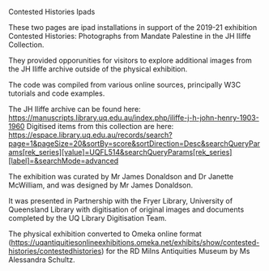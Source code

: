 Contested Histories Ipads

These two pages are ipad installations in support of the 2019-21 exhibition Contested Histories: Photographs from Mandate Palestine in the JH Iliffe Collection.

They provided opporunities for visitors to explore additional images from the JH Iliffe archive outside of the physical exhibition. 

The code was compiled from various online sources, principally W3C tutorials and code examples. 

The JH Iliffe archive can be found here: https://manuscripts.library.uq.edu.au/index.php/iliffe-j-h-john-henry-1903-1960
Digitised items from this collection are here: https://espace.library.uq.edu.au/records/search?page=1&pageSize=20&sortBy=score&sortDirection=Desc&searchQueryParams[rek_series][value]=UQFL514&searchQueryParams[rek_series][label]=&searchMode=advanced

The exhibition was curated by Mr James Donaldson and Dr Janette McWilliam, and was designed by Mr James Donaldson.

It was presented in Partnership with the Fryer Library, University of Queensland Library with digitisation of original images and documents completed by the UQ Library Digitisation Team.

The physical exhibition converted to Omeka online format (https://uqantiquitiesonlineexhibitions.omeka.net/exhibits/show/contested-histories/contestedhistories) for the RD Milns Antiquities Museum by Ms Alessandra Schultz.
